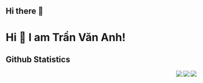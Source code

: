 ## Hi there 👋

<!--
**TranVanAnh1212/TranVanAnh1212** is a ✨ _special_ ✨ repository because its `README.md` (this file) appears on your GitHub profile.

Here are some ideas to get you started:

- 🔭 I’m currently working on ...
- 🌱 I’m currently learning ...
- 👯 I’m looking to collaborate on ...
- 🤔 I’m looking for help with ...
- 💬 Ask me about ...
- 📫 How to reach me: ...
- 😄 Pronouns: ...
- ⚡ Fun fact: ...
-->

# Hi 👋 I am Trần Văn Anh! 

## Github Statistics

<img align="right" src="![TranVanAnh1212's Stats](https://github-readme-stats.vercel.app/api?username=TranVanAnh1212&theme=dracula&show_icons=true&hide_border=false&count_private=true)">

<img align="right" src="![TranVanAnh1212's Streak](https://github-readme-streak-stats.herokuapp.com/?user=TranVanAnh1212&theme=dracula&hide_border=false)">

<img align="right" src="![TranVanAnh1212's Top Languages](https://github-readme-stats.vercel.app/api/top-langs/?username=TranVanAnh1212&theme=dracula&show_icons=true&hide_border=false&layout=compact)">
